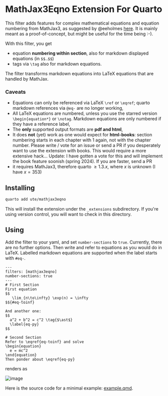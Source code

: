 # MathJax3Eqno Extension For Quarto

This filter adds features for complex mathematical equations and equation numbering from MathJax3, as suggested by @eeholmes [here](https://github.com/quarto-dev/quarto-cli/issues/4136).
It is mainly meant as a proof-of-concept, but might be useful for the time being :-).

With this filter, you get

- equation **numbering within section**, also for markdown displayed equations (in `$$`..`$$`)
- tags via `\tag` also for markdown equations.

The filter transforms markdown equations into LaTeX equations that are handled by MathJax.

### Caveats

- Equations can only be referenced via LaTeX `\ref` or `\eqref`; quarto markdown references via `@eq-` are no longer working,
- All LaTeX equations are numbered, unless you use the starred version `\begin{equation*}` or `\notag`. Markdown equations are only numbered if they have a reference label,
- The **only** supported output formats are **pdf and html**,
- It does **not** (yet) work as one would expect for **html-books**: section numbering starts in each chapter with 1 again, not with the chapter number. Please write / vote for an issue or send a PR if you desperately want to use the extension with books. This would require a more extensive hack... Update: I have gotten a vote for this and will implement the book feature soonish (spring 2024). If you are faster, send a PR
- it requires MathJax3, therefore quarto $\geq 1.3.x$, where $x$ is unknown (I have $x = 353$)

## Installing

```bash
quarto add ute/mathjax3eqno
```

This will install the extension under the `_extensions` subdirectory.
If you're using version control, you will want to check in this directory.

## Using

Add the filter to your yaml, and set `number-sections` to `true`. Currently, there are no further options. 
Then write and refer to equations as you would do in LaTeX. Labelled markdown equations are supported when the label starts with `#eq-`.

```text
---
filters: [mathjax3eqno]
number-sections: true
---
# First Section
First equation
$$
   \lim_{n\to\infty} \exp(n) = \infty
$${#eq-toinf}

And another one:
$$
  a^2 + b^2 = c^2 \tag{$\ast$}
  \label{eq-py}
$$

# Second Section
Refer to \eqref{eq-toinf} and solve
\begin{equation}
  e = mc^2
\end{equation}
Then ponder about \eqref{eq-py}
```
renders as

![image](https://github.com/ute/mathjax3eqno/assets/5145859/3c6b6353-7384-4777-91b1-46cbebde662a)

Here is the source code for a minimal example: [example.qmd](example.qmd).

